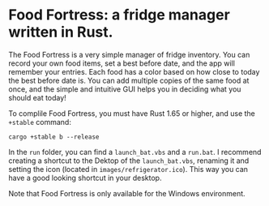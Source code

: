 # Food Fortress: a fridge manager written in Rust.

The Food Fortress is a very simple manager of fridge inventory. You can record your own food items, set a best before date, and the app will remember your entries. Each food has a color based on how close to today the best before date is.
You can add multiple copies of the same food at once, and the simple and intuitive GUI helps you in deciding what you should eat today!

To complile Food Fortress, you must have Rust 1.65 or higher, and use the `+stable` command:
```
cargo +stable b --release
```

In the `run` folder, you can find a `launch_bat.vbs` and a `run.bat`. I recommend creating a shortcut to the Dektop of the `launch_bat.vbs`, renaming it and setting the icon (located in `images/refrigerator.ico`). This way you can have a good looking shortcut in your desktop.

Note that Food Fortress is only available for the Windows environment.
